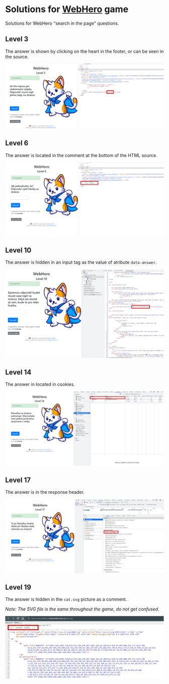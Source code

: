 # Solutions for [WebHero](https://www.web-hero.cz/ "Hra pro webové nadšence") game

Solutions for WebHero "search in the page" questions.

## Level 3

The answer is shown by clicking on the heart in the footer, or can be seen in the source.

![Level 3 solution](img/level3.png)

## Level 6

The answer is located in the comment at the bottom of the HTML source.

![Level 6 solution](img/level6.png)

## Level 10

The answer is hidden in an input tag as the value of atribute `data-answer`.

![Level 10 solution](img/level10.png)

## Level 14

The answer in located in cookies.

![Level 14 solution](img/level14.png)

## Level 17

The answer is in the response header.

![Level 17 solution](img/level17.png)

## Level 19

The answer is hidden in the `cat.svg` picture as a comment.

*Note: The SVG file is the same throughout the game, do not get confused.*

![Level 19 solution](img/level19.png)
